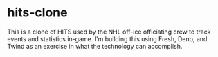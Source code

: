 # hits-clone
This is a clone of HITS used by the NHL off-ice officiating crew to track events and statistics in-game. I'm building this using Fresh, Deno, and Twind as an exercise in what the technology can accomplish.
